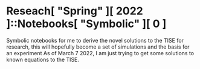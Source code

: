 # Reseach[ "Spring" ][ 2022 ]::Notebooks[ "Symbolic" ][ 0 ]

Symbolic notebooks for me to derive the novel solutions to the TISE for research, this will hopefully become a set of simulations and the basis for an experiment
As of March 7 2022, I am just trying to get some solutions to known equations to the TISE.

